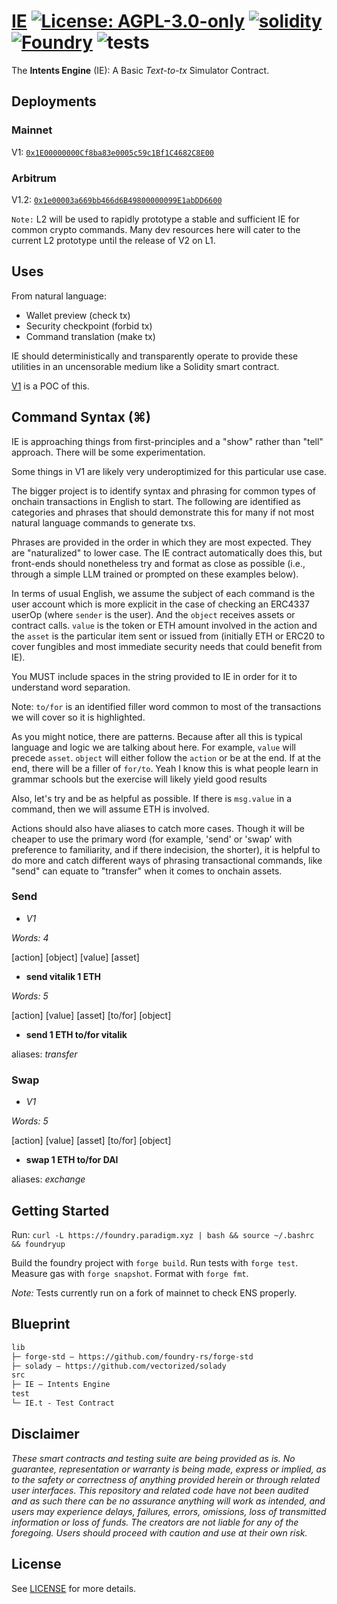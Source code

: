 # [IE](https://github.com/NaniDAO/IE)  [![License: AGPL-3.0-only](https://img.shields.io/badge/License-AGPL-black.svg)](https://opensource.org/license/agpl-v3/) [![solidity](https://img.shields.io/badge/solidity-%5E0.8.25-black)](https://docs.soliditylang.org/en/v0.8.25/) [![Foundry](https://img.shields.io/badge/Built%20with-Foundry-000000.svg)](https://getfoundry.sh/) ![tests](https://github.com/z0r0z/zenplate/actions/workflows/ci.yml/badge.svg)

The **Intents Engine** (IE): A Basic *Text-to-tx* Simulator Contract.

## Deployments

### Mainnet

V1: [`0x1E00000000Cf8ba83e0005c59c1Bf1C4682C8E00`](https://etherscan.io/address/0x1e00000000cf8ba83e0005c59c1bf1c4682c8e00#code)

### Arbitrum

V1.2: [`0x1e00003a669bb466d6B49800000099E1abDD6600`](https://arbiscan.io/address/0x1e00003a669bb466d6b49800000099e1abdd6600#code)

`Note:` L2 will be used to rapidly prototype a stable and sufficient IE for common crypto commands. Many dev resources here will cater to the current L2 prototype until the release of V2 on L1.

## Uses

From natural language:

- Wallet preview (check tx)
- Security checkpoint (forbid tx)
- Command translation (make tx)

IE should deterministically and transparently operate to provide these utilities in an uncensorable medium like a Solidity smart contract. 

[V1](./src/IE.sol) is a POC of this.

## Command Syntax (⌘)

IE is approaching things from first-principles and a "show" rather than "tell" approach. There will be some experimentation.

Some things in V1 are likely very underoptimized for this particular use case.

The bigger project is to identify syntax and phrasing for common types of onchain transactions in English to start. The following are identified as categories and phrases that should demonstrate this for many if not most natural language commands to generate txs.

Phrases are provided in the order in which they are most expected. They are "naturalized" to lower case. The IE contract automatically does this, but front-ends should nonetheless try and format as close as possible (i.e., through a simple LLM trained or prompted on these examples below).

In terms of usual English, we assume the subject of each command is the user account which is more explicit in the case of checking an ERC4337 userOp (where `sender` is the user). And the `object` receives assets or contract calls. `value` is the token or ETH amount involved in the action and the `asset` is the particular item sent or issued from (initially ETH or ERC20 to cover fungibles and most immediate security needs that could benefit from IE).

You MUST include spaces in the string provided to IE in order for it to understand word separation.

Note: `to/for` is an identified filler word common to most of the transactions we will cover so it is highlighted.

As you might notice, there are patterns. Because after all this is typical language and logic we are talking about here. For example, `value` will precede `asset`. `object` will either follow the `action` or be at the end. If at the end, there will be a filler of `for/to`. Yeah I know this is what people learn in grammar schools but the exercise will likely yield good results

Also, let's try and be as helpful as possible. If there is `msg.value` in a command, then we will assume ETH is involved.

Actions should also have aliases to catch more cases. Though it will be cheaper to use the primary word (for example, 'send' or 'swap' with preference to familiarity, and if there indecision, the shorter), it is helpful to do more and catch different ways of phrasing transactional commands, like "send" can equate to "transfer" when it comes to onchain assets.

### Send
- *V1*

*Words: 4*

[action] [object] [value] [asset]
- **send vitalik 1 ETH**

*Words: 5*

[action] [value] [asset] [to/for] [object]
- **send 1 ETH to/for vitalik**

aliases: *transfer*

### Swap
- *V1*

*Words: 5*

[action] [value] [asset] [to/for] [object]
- **swap 1 ETH to/for DAI**

aliases: *exchange*

## Getting Started

Run: `curl -L https://foundry.paradigm.xyz | bash && source ~/.bashrc && foundryup`

Build the foundry project with `forge build`. Run tests with `forge test`. Measure gas with `forge snapshot`. Format with `forge fmt`.

*Note:* Tests currently run on a fork of mainnet to check ENS properly.

## Blueprint

```txt
lib
├─ forge-std — https://github.com/foundry-rs/forge-std
├─ solady — https://github.com/vectorized/solady
src
├─ IE — Intents Engine
test
└─ IE.t - Test Contract
```

## Disclaimer

*These smart contracts and testing suite are being provided as is. No guarantee, representation or warranty is being made, express or implied, as to the safety or correctness of anything provided herein or through related user interfaces. This repository and related code have not been audited and as such there can be no assurance anything will work as intended, and users may experience delays, failures, errors, omissions, loss of transmitted information or loss of funds. The creators are not liable for any of the foregoing. Users should proceed with caution and use at their own risk.*

## License

See [LICENSE](./LICENSE) for more details.
